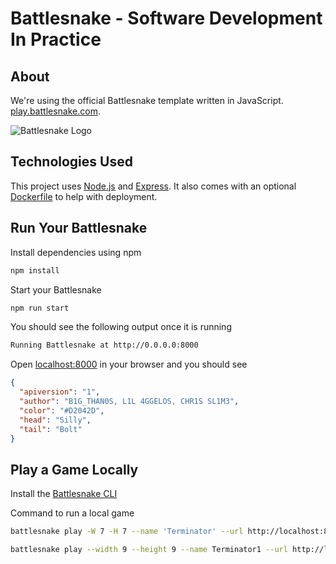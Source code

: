 # Battlesnake - Software Development In Practice

## About

We're using the official Battlesnake template written in JavaScript.
[play.battlesnake.com](https://play.battlesnake.com).

![Battlesnake Logo](https://i.ibb.co/NMKHjbF/Starter-Snake-Git-Hub-Repos-Java-Script.png)

## Technologies Used

This project uses [Node.js](https://nodejs.dev/) and [Express](https://expressjs.com/). It also comes with an optional [Dockerfile](https://docs.docker.com/engine/reference/builder/) to help with deployment.

## Run Your Battlesnake

Install dependencies using npm

```sh
npm install
```

Start your Battlesnake

```sh
npm run start
```

You should see the following output once it is running

```sh
Running Battlesnake at http://0.0.0.0:8000
```

Open [localhost:8000](http://localhost:8000) in your browser and you should see

```json
{
  "apiversion": "1",
  "author": "B1G_THAN0S, L1L 4GGELOS, CHR1S SL1M3",
  "color": "#D2042D",
  "head": "Silly",
  "tail": "Bolt"
}
```

## Play a Game Locally

Install the [Battlesnake CLI](https://github.com/BattlesnakeOfficial/rules/tree/main/cli)

Command to run a local game

```sh
battlesnake play -W 7 -H 7 --name 'Terminator' --url http://localhost:8000 -g solo --browser

battlesnake play --width 9 --height 9 --name Terminator1 --url http://localhost:8000 --name Terminator2 --url http://localhost:8000 --browser
```
